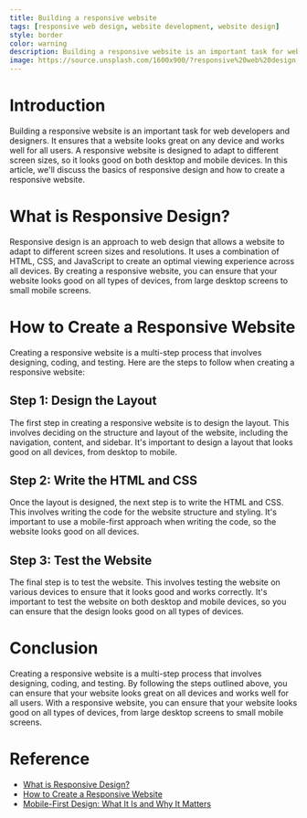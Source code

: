 ```yaml
---
title: Building a responsive website
tags: [responsive web design, website development, website design]
style: border
color: warning
description: Building a responsive website is an important task for web developers and designers. It ensures that a website looks great on any device and works well for all users. A responsive website is designed to adapt to different screen sizes, so it looks good on both desktop and mobile devices. In this article, we'll discuss the basics of responsive design and how to create a responsive website.
image: https://source.unsplash.com/1600x900/?responsive%20web%20design,%20website%20development,%20website%20design
---
```

# Introduction 

Building a responsive website is an important task for web developers and designers. It ensures that a website looks great on any device and works well for all users. A responsive website is designed to adapt to different screen sizes, so it looks good on both desktop and mobile devices. In this article, we'll discuss the basics of responsive design and how to create a responsive website.

# What is Responsive Design?

Responsive design is an approach to web design that allows a website to adapt to different screen sizes and resolutions. It uses a combination of HTML, CSS, and JavaScript to create an optimal viewing experience across all devices. By creating a responsive website, you can ensure that your website looks good on all types of devices, from large desktop screens to small mobile screens.

# How to Create a Responsive Website

Creating a responsive website is a multi-step process that involves designing, coding, and testing. Here are the steps to follow when creating a responsive website:

## Step 1: Design the Layout

The first step in creating a responsive website is to design the layout. This involves deciding on the structure and layout of the website, including the navigation, content, and sidebar. It's important to design a layout that looks good on all devices, from desktop to mobile.

## Step 2: Write the HTML and CSS

Once the layout is designed, the next step is to write the HTML and CSS. This involves writing the code for the website structure and styling. It's important to use a mobile-first approach when writing the code, so the website looks good on all devices.

## Step 3: Test the Website

The final step is to test the website. This involves testing the website on various devices to ensure that it looks good and works correctly. It's important to test the website on both desktop and mobile devices, so you can ensure that the design looks good on all types of devices.

# Conclusion

Creating a responsive website is a multi-step process that involves designing, coding, and testing. By following the steps outlined above, you can ensure that your website looks great on all devices and works well for all users. With a responsive website, you can ensure that your website looks good on all types of devices, from large desktop screens to small mobile screens.

# Reference

- [What is Responsive Design?](https://www.webfx.com/blog/web-design/what-is-responsive-design/)
- [How to Create a Responsive Website](https://www.webfx.com/blog/web-design/how-to-create-a-responsive-website/)
- [Mobile-First Design: What It Is and Why It Matters](https://www.webfx.com/blog/web-design/mobile-first-design/)